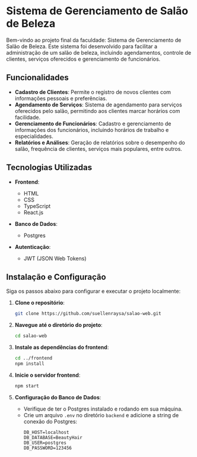 # Sistema de Gerenciamento de Salão de Beleza

Bem-vindo ao projeto final da faculdade: Sistema de Gerenciamento de Salão de Beleza. Este sistema foi desenvolvido para facilitar a administração de um salão de beleza, incluindo agendamentos, controle de clientes, serviços oferecidos e gerenciamento de funcionários.

## Funcionalidades

- **Cadastro de Clientes**: Permite o registro de novos clientes com informações pessoais e preferências.
- **Agendamento de Serviços**: Sistema de agendamento para serviços oferecidos pelo salão, permitindo aos clientes marcar horários com facilidade.
- **Gerenciamento de Funcionários**: Cadastro e gerenciamento de informações dos funcionários, incluindo horários de trabalho e especialidades.
- **Relatórios e Análises**: Geração de relatórios sobre o desempenho do salão, frequência de clientes, serviços mais populares, entre outros.

## Tecnologias Utilizadas

- **Frontend**: 
  - HTML
  - CSS
  - TypeScript
  - React.js

- **Banco de Dados**: 
  - Postgres

- **Autenticação**:
  - JWT (JSON Web Tokens)

## Instalação e Configuração

Siga os passos abaixo para configurar e executar o projeto localmente:

1. **Clone o repositório**:
   ```bash
   git clone https://github.com/suellenraysa/salao-web.git
   ```

2. **Navegue até o diretório do projeto**:
   ```bash
   cd salao-web
   ```

3. **Instale as dependências do frontend**:
   ```bash
   cd ../frontend
   npm install
   ```

6. **Inicie o servidor frontend**:
   ```bash
   npm start
   ```

7. **Configuração do Banco de Dados**:
   - Verifique de ter o Postgres instalado e rodando em sua máquina.
   - Crie um arquivo `.env` no diretório `backend` e adicione a string de conexão do Postgres:
     ```
     DB_HOST=localhost
     DB_DATABASE=BeautyHair
     DB_USER=postgres
     DB_PASSWORD=123456
     ```
